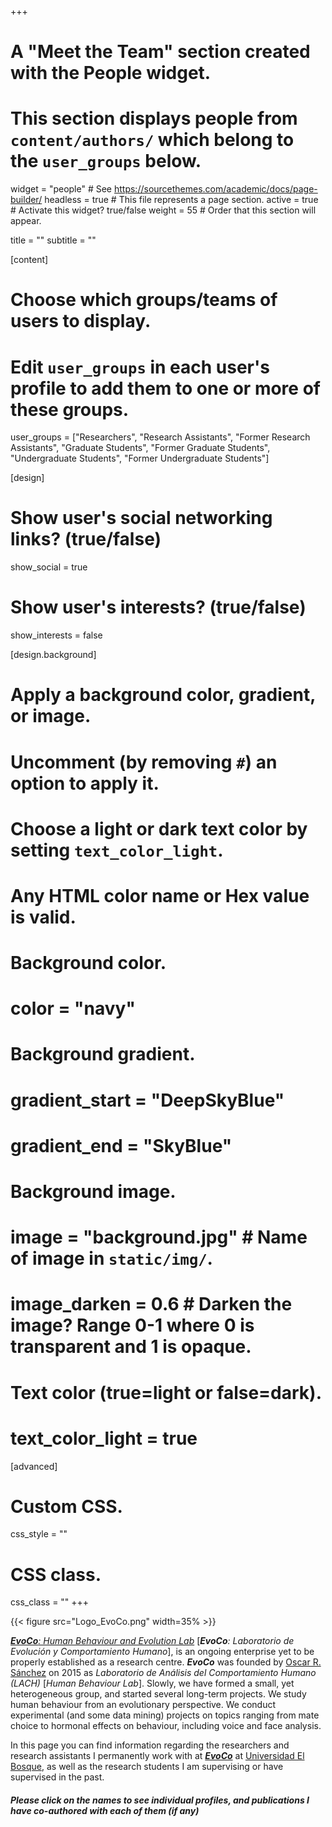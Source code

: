 +++
# A "Meet the Team" section created with the People widget.
# This section displays people from `content/authors/` which belong to the `user_groups` below.

widget = "people"  # See https://sourcethemes.com/academic/docs/page-builder/
headless = true  # This file represents a page section.
active = true  # Activate this widget? true/false
weight = 55  # Order that this section will appear.

title = ""
subtitle = ""

[content]
  # Choose which groups/teams of users to display.
  #   Edit `user_groups` in each user's profile to add them to one or more of these groups.
  user_groups = ["Researchers",
                 "Research Assistants",
                 "Former Research Assistants",
                 "Graduate Students",
                 "Former Graduate Students",
                 "Undergraduate Students",
                 "Former Undergraduate Students"]

[design]
  # Show user's social networking links? (true/false)
  show_social = true

  # Show user's interests? (true/false)
  show_interests = false

[design.background]
  # Apply a background color, gradient, or image.
  #   Uncomment (by removing `#`) an option to apply it.
  #   Choose a light or dark text color by setting `text_color_light`.
  #   Any HTML color name or Hex value is valid.

  # Background color.
  # color = "navy"

  # Background gradient.
  # gradient_start = "DeepSkyBlue"
  # gradient_end = "SkyBlue"

  # Background image.
  # image = "background.jpg"  # Name of image in `static/img/`.
  # image_darken = 0.6  # Darken the image? Range 0-1 where 0 is transparent and 1 is opaque.

  # Text color (true=light or false=dark).
  # text_color_light = true  

[advanced]
 # Custom CSS.
 css_style = ""

 # CSS class.
 css_class = ""
+++

{{< figure src="Logo_EvoCo.png" width=35% >}} 

[***EvoCo**: Human Behaviour and Evolution Lab*](/en/team/) [***EvoCo**: Laboratorio de Evolución y Comportamiento Humano*], is an ongoing enterprise yet to be properly established as a research centre. ***EvoCo*** was founded by [Oscar R. Sánchez](/en/author/oscar-r.-sanchez) on 2015 as *Laboratorio de Análisis del Comportamiento Humano (LACH)* [*Human Behaviour Lab*]. Slowly, we have formed a small, yet heterogeneous group, and started several long-term projects. We study human behaviour from an evolutionary perspective. We conduct experimental (and some data mining) projects on topics ranging from mate choice to hormonal effects on behaviour, including voice and face analysis.

In this page you can find information regarding the researchers and research assistants I permanently work with at [***EvoCo***](/en/equipo/) at [Universidad El Bosque](https://www.uelbosque.edu.co/), as well as the research students I am supervising or have supervised in the past.

#### *Please click on the names to see individual profiles, and publications I have co-authored with each of them (if any)*

<i class="fas fa-chevron-down"></i>
